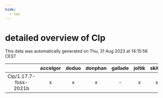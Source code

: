 ```yaml
---
hide:
  - toc
---
```


detailed overview of Clp
========================


This data was automatically generated on Thu, 31 Aug 2023 at 14:15:56 CEST  

| |accelgor|doduo|donphan|gallade|joltik|skitty|swalot|victini|
| :---: | :---: | :---: | :---: | :---: | :---: | :---: | :---: | :---: |
|Clp/1.17.7-foss-2021b|x|x|x|-|x|x|x|x|
